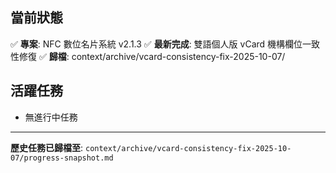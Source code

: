 ## 當前狀態
✅ **專案**: NFC 數位名片系統 v2.1.3
✅ **最新完成**: 雙語個人版 vCard 機構欄位一致性修復
✅ **歸檔**: context/archive/vcard-consistency-fix-2025-10-07/

## 活躍任務
- 無進行中任務

---
**歷史任務已歸檔至**: `context/archive/vcard-consistency-fix-2025-10-07/progress-snapshot.md`

